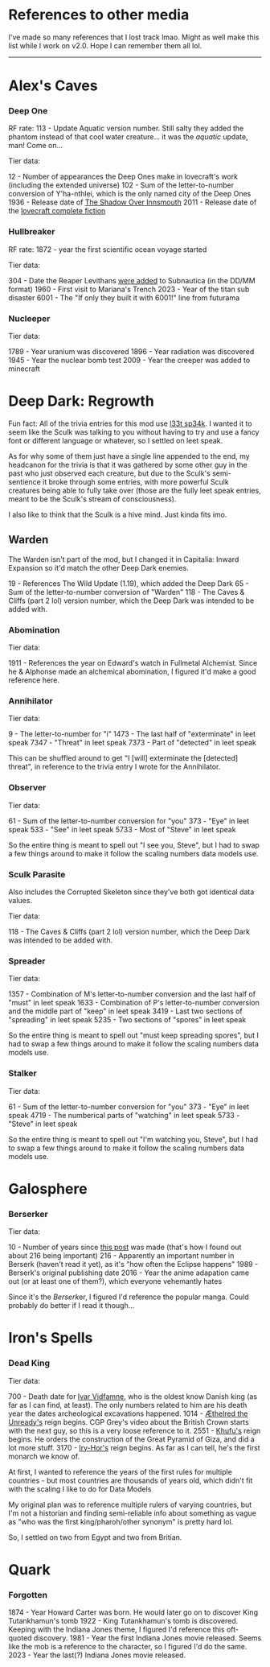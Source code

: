 # References to other media

I've made so many references that I lost track lmao. Might as well make this list while I work on v2.0. Hope I can remember them all lol.

--------------------------------------------------


# Alex's Caves

### Deep One

RF rate: 113 - Update Aquatic version number. Still salty they added the phantom instead of that cool water creature... it was the *aquatic* update, man! Come on...

Tier data:

12 - Number of appearances the Deep Ones make in lovecraft's work (including the extended universe)
102 - Sum of the letter-to-number conversion of Y'ha-nthlei, which is the only named city of the Deep Ones
1936 - Release date of [The Shadow Over Innsmouth](https://en.wikipedia.org/wiki/The_Shadow_over_Innsmouth)
2011 - Release date of the [lovecraft complete fiction](https://www.hplovecraft.com/writings/sources/hplcf.aspx)


### Hullbreaker

RF rate: 1872 - year the first scientific ocean voyage started

Tier data:

304 - Date the Reaper Levithans [were added](https://subnautica.fandom.com/wiki/Update_History_(Subnautica)#Crash_Site_Update) to Subnautica (in the DD/MM format)
1960 - First visit to Mariana's Trench
2023 - Year of the titan sub disaster
6001 - The "If only they built it with 6001!" line from futurama


### Nucleeper

Tier data:

1789 - Year uranium was discovered
1896 - Year radiation was discovered
1945 - Year the nuclear bomb test
2009 - Year the creeper was added to minecraft



# Deep Dark: Regrowth

Fun fact: All of the trivia entries for this mod use [l33t sp34k](https://en.wikipedia.org/wiki/Leet). I wanted it to seem like the Sculk was talking to you without having to try and use a fancy font or different language or whatever, so I settled on leet speak.

As for why some of them just have a single line appended to the end, my headcanon for the trivia is that it was gathered by some other guy in the past who just observed each creature, but due to the Sculk's semi-sentience it broke through some entries, with more powerful Sculk creatures being able to fully take over (those are the fully leet speak entries, meant to be the Sculk's stream of consciousness).

I also like to think that the Sculk is a hive mind. Just kinda fits imo.

## Warden

The Warden isn't part of the mod, but I changed it in Capitalia: Inward Expansion so it'd match the other Deep Dark enemies.

19 - References The Wild Update (1.19), which added the Deep Dark
65 - Sum of the letter-to-number conversion of "Warden"
118 - The Caves & Cliffs (part 2 lol) version number, which the Deep Dark was intended to be added with.


### Abomination

Tier data:

1911 - References the year on Edward's watch in Fullmetal Alchemist. Since he & Alphonse made an alchemical abomination, I figured it'd make a good reference here.


### Annihilator

Tier data:

9 - The letter-to-number for "i"
1473 - The last half of "exterminate" in leet speak
7347 - "Threat" in leet speak
7373 - Part of "detected" in leet speak

This can be shuffled around to get "I [will] exterminate the [detected] threat", in reference to the trivia entry I wrote for the Annihilator.


### Observer

Tier data:

61 - Sum of the letter-to-number conversion for "you"
373 - "Eye" in leet speak
533 - "See" in leet speak
5733 - Most of "Steve" in leet speak

So the entire thing is meant to spell out "I see you, Steve", but I had to swap a few things around to make it follow the scaling numbers data models use.


### Sculk Parasite

Also includes the Corrupted Skeleton since they've both got identical data values.

Tier data:

118 - The Caves & Cliffs (part 2 lol) version number, which the Deep Dark was intended to be added with.


### Spreader

Tier data:

1357 - Combination of M's letter-to-number conversion and the last half of "must" in leet speak
1633 - Combination of P's letter-to-number conversion and the middle part of "keep" in leet speak
3419 - Last two sections of "spreading" in leet speak
5235 - Two sections of "spores" in leet speak

So the entire thing is meant to spell out "must keep spreading spores", but I had to swap a few things around to make it follow the scaling numbers data models use.


### Stalker

Tier data:

61 - Sum of the letter-to-number conversion for "you"
373 - "Eye" in leet speak
4719 - The numberical parts of "watching" in leet speak
5733 - "Steve" in leet speak

So the entire thing is meant to spell out "I'm watching you, Steve", but I had to swap a few things around to make it follow the scaling numbers data models use.


# Galosphere

### Berserker

Tier data:

10 - Number of years since [this post](https://www.reddit.com/r/Berserk/comments/2aw7jj/the_number_216_and_berserk/?rdt=42504) was made (that's how I found out about 216 being important)
216 - Apparently an important number in Berserk (haven't read it yet), as it's "how often the Eclipse happens"
1989 - Berserk's original publishing date
2016 - Year the anime adapation came out (or at least one of them?), which everyone vehemantly hates

Since it's the *Berserk*er, I figured I'd reference the popular manga. Could probably do better if I read it though...



# Iron's Spells

### Dead King

Tier data:

700 - Death date for [Ivar Vidfamne](https://en.wikipedia.org/wiki/Ivar_Vidfamne), who is the oldest know Danish king (as far as I can find, at least). The only numbers related to him are his death year the dates archeological excavations happened.
1014 - [Æthelred the Unready's](https://www.youtube.com/watch?v=jNgP6d9HraI) reign begins. CGP Grey's video about the British Crown starts with the next guy, so this is a very loose reference to it.
2551 - [Khufu's](https://en.wikipedia.org/wiki/Khufu) reign begins. He orders the construction of the Great Pyramid of Giza, and did a lot more stuff.
3170 - [Iry-Hor's](https://en.wikipedia.org/wiki/Iry-Hor) reign begins. As far as I can tell, he's the first monarch we know of.

At first, I wanted to reference the years of the first rules for multiple countries - but most countries are thousands of years old, which didn't fit with the scaling I like to do for Data Models

My original plan was to reference multiple rulers of varying countries, but I'm not a historian and finding semi-reliable info about something as vague as "who was the first king/pharoh/other synonym" is pretty hard lol.

So, I settled on two from Egypt and two from Britian.



# Quark

### Forgotten

1874 - Year Howard Carter was born. He would later go on to discover King Tutankhamun's tomb 
1922 - King Tutankhamun's tomb is discovered. Keeping with the Indiana Jones theme, I figured I'd reference this oft-quoted discovery.
1981 - Year the first Indiana Jones movie released. Seems like the mob is a reference to the character, so I figured I'd do the same.
2023 - Year the last(?) Indiana Jones movie released.